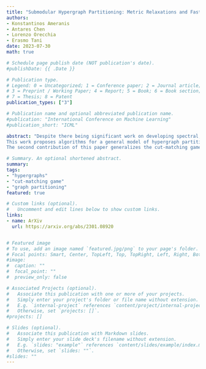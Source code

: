 ```yaml
---
title: "Submodular Hypergraph Partitioning: Metric Relaxations and Fast Algorithms via an Improved Cut-Matching Game" 
authors: 
- Konstantinos Ameranis
- Antares Chen
- Lorenzo Orecchia
- Erasmo Tani
date: 2023-07-30
math: true

# Schedule page publish date (NOT publication's date).
#publishDate: {{ .Date }}

# Publication type.
# Legend: 0 = Uncategorized; 1 = Conference paper; 2 = Journal article;
# 3 = Preprint / Working Paper; 4 = Report; 5 = Book; 6 = Book section;
# 7 = Thesis; 8 = Patent
publication_types: ["3"]

# Publication name and optional abbreviated publication name.
#publication: "International Conference on Machine Learning"
#publication_short: "ICML"

abstract: "Despite there being significant work on developing spectral, and metric embedding based approximation algorithms for hypergraph generalizations of conductance, little is known regarding the approximability of hypergraph partitioning objectives beyond this.
This work proposes algorithms for a general model of hypergraph partitioning that unifies both undirected and directed versions of many well-studied partitioning objectives. The first contribution of this paper introduces polymatroidal cut functions, a large class of cut functions amenable to approximation algorithms via metric embeddings and routing multicommodity flows. We demonstrate an O($$\\sqrt{\\log n}$$)-approximation, where n is the number of vertices in the hypergraph, for these problems by rounding relaxations to metrics of negative-type.
The second contribution of this paper generalizes the cut-matching game framework of Khandekar et. al. to tackle polymatroidal cut functions. This yields the first almost-linear time $$O(\\log n)$$-approximation algorithm for standard versions of undirected and directed hypergraph partitioning. A technical consequence of our construction is that a cut-matching game which greatly relaxes the set of allowed actions for both players can be used to partition hypergraphs with negligible impact on the approximation ratio. We believe this to be of independent interest."

# Summary. An optional shortened abstract.
summary: 
tags:
- "hypergraphs"
- "cut-matching game"
- "graph partitioning"
featured: true

# Custom links (optional).
#   Uncomment and edit lines below to show custom links.
links:
- name: ArXiv
  url: https://arxiv.org/abs/2301.08920


# Featured image
# To use, add an image named `featured.jpg/png` to your page's folder. 
# Focal points: Smart, Center, TopLeft, Top, TopRight, Left, Right, BottomLeft, Bottom, BottomRight.
#image:
#  caption: ""
#  focal_point: ""
#  preview_only: false

# Associated Projects (optional).
#   Associate this publication with one or more of your projects.
#   Simply enter your project's folder or file name without extension.
#   E.g. `internal-project` references `content/project/internal-project/index.md`.
#   Otherwise, set `projects: []`.
#projects: []

# Slides (optional).
#   Associate this publication with Markdown slides.
#   Simply enter your slide deck's filename without extension.
#   E.g. `slides: "example"` references `content/slides/example/index.md`.
#   Otherwise, set `slides: ""`.
#slides: ""
---
```

